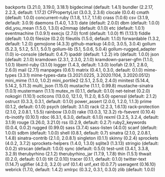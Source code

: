 backports (3.21.0, 3.19.0, 3.18.1)
bigdecimal (default: 1.4.1)
bundler (2.2.17, 2.2.3, default: 1.17.2)
CFPropertyList (3.0.3, 2.3.6)
clocale (0.0.4)
cmath (default: 1.0.0)
concurrent-ruby (1.1.8, 1.1.7, 1.1.6)
crass (1.0.6)
csv (3.1.9, default: 3.0.9)
daemons (1.4.0, 1.3.1)
date (default: 2.0.0)
dbm (default: 1.0.0)
did_you_mean (1.5.0, 1.3.0)
e2mmap (default: 0.1.0)
etc (default: 1.0.1)
eventmachine (1.0.9.1)
execjs (2.7.0)
fcntl (default: 1.0.0)
ffi (1.13.1)
fiddle (default: 1.0.0)
filesize (0.2.0)
fileutils (1.5.0, default: 1.1.0)
forwardable (1.3.2, default: 1.2.0)
gemojione (4.3.3)
github-markup (4.0.0, 3.0.5, 3.0.4)
gollum (5.2.3, 5.1.2, 5.1.1, 5.0.1)
gollum-lib (5.1, 5.0.6, 5.0.4)
gollum-rugged_adapter (1.0)
io-console (default: 0.4.7)
ipaddr (default: 1.2.2)
irb (default: 1.0.0)
json (default: 2.1.0)
kramdown (2.3.1, 2.3.0, 2.1.0)
kramdown-parser-gfm (1.1.0, 1.0.1)
libxml-ruby (3.1.0)
logger (1.4.3, default: 1.3.0)
loofah (2.9.1, 2.8.0, 2.6.0)
mail (2.7.1)
manpages (0.6.1)
matrix (0.4.1, 0.3.0, default: 0.1.0)
mime-types (3.3.1)
mime-types-data (3.2021.0225, 3.2020.1104, 3.2020.0512)
mini_mime (1.1.0, 1.0.2)
mini_portile2 (2.5.1, 2.5.0, 2.4.0)
minitest (5.14.4, 5.14.2, 5.11.3)
multi_json (1.15.0)
mustache (1.1.1, 0.99.8)
mustache-sinatra (1.0.1)
mustermann (1.1.1)
mutex_m (0.1.1, default: 0.1.0)
net-telnet (0.2.0)
nokogiri (1.10.1)
octicons (13.0.0, 12.1.0, 11.2.0, 8.5.0)
openssl (default: 2.1.2)
ostruct (0.3.3, 0.3.1, default: 0.1.0)
power_assert (2.0.0, 1.2.0, 1.1.3)
prime (0.1.2, default: 0.1.0)
psych (default: 3.1.0)
rack (2.2.3, 1.6.13)
rack-protection (2.1.0, 2.0.8.1, 1.5.5)
rainbow (3.0.0)
rake (13.0.3, 12.3.2)
rb-fsevent (0.10.4)
rb-inotify (0.10.1)
rdoc (6.3.1, 6.3.0, default: 6.1.0)
rexml (3.2.5, 3.2.4, default: 3.1.9)
rouge (3.26.0, 3.21.0)
rss (0.2.9, default: 0.2.7)
ruby2_keywords (0.0.4, 0.0.2)
rugged (0.99.0)
sass (3.7.4)
sass-listen (4.0.0)
scanf (default: 1.0.0)
sdbm (default: 1.0.0)
shell (0.8.1, default: 0.7)
sinatra (2.1.0, 2.0.8.1, 1.4.8)
sinatra-contrib (2.1.0, 2.0.8.1)
singleton (0.1.1)
skinny (0.2.4)
sprockets (4.0.2, 3.7.2)
sprockets-helpers (1.4.0, 1.3.0)
sqlite3 (1.3.13)
stringio (default: 0.0.2)
strscan (default: 1.0.0)
sync (default: 0.5.0)
test-unit (3.4.1, 3.3.8, 3.2.9)
therubyrhino (2.1.2)
therubyrhino_jar (1.7.9, 1.7.8)
thin (1.5.1)
thwait (0.2.0, default: 0.1.0)
tilt (2.0.10)
tracer (0.1.1, default: 0.1.0)
twitter-text (1.14.7)
uglifier (4.2.0, 3.2.0)
unf (0.1.4)
unf_ext (0.0.7.7)
useragent (0.16.10)
webrick (1.7.0, default: 1.4.2)
xmlrpc (0.3.2, 0.3.1, 0.3.0)
zlib (default: 1.0.0)
